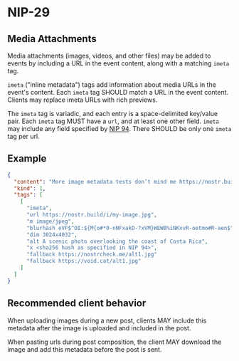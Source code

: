 NIP-29
======

Media Attachments
-----------------

Media attachments (images, videos, and other files) may be added to events by including a URL in the event content, along with a matching `imeta` tag.

`imeta` ("inline metadata") tags add information about media URLs in the event's content. Each `imeta` tag SHOULD match a URL in the event content. Clients may replace imeta URLs with rich previews.

The `imeta` tag is variadic, and each entry is a space-delimited key/value pair.
Each `imeta` tag MUST have a `url`, and at least one other field. `imeta` may include
any field specified by [NIP 94](./94.md). There SHOULD be only one `imeta` tag per url.

## Example

```json
{
  "content": "More image metadata tests don’t mind me https://nostr.build/i/my-image.jpg",
  "kind": 1,
  "tags": [
    [
      "imeta",
      "url https://nostr.build/i/my-image.jpg",
      "m image/jpeg",
      "blurhash eVF$^OI:${M{o#*0-nNFxakD-?xVM}WEWB%iNKxvR-oetmo#R-aen$",
      "dim 3024x4032",
      "alt A scenic photo overlooking the coast of Costa Rica",
      "x <sha256 hash as specified in NIP 94>",
      "fallback https://nostrcheck.me/alt1.jpg"
      "fallback https://void.cat/alt1.jpg"
    ]
  ]
}
```

## Recommended client behavior

When uploading images during a new post, clients MAY include this metadata
after the image is uploaded and included in the post.

When pasting urls during post composition, the client MAY download the image
and add this metadata before the post is sent.
